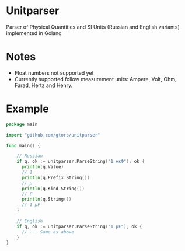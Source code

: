 # Unitparser
Parser of Physical Quantities and SI Units (Russian and English variants) implemented in Golang 

# Notes
* Float numbers not supported yet
* Currently supported follow measurement units: Ampere, Volt, Ohm, Farad, Hertz and Henry.

# Example

```go
package main

import "github.com/gtors/unitparser"

func main() {

    // Russian
    if q, ok := unitparser.ParseString("1 мкФ"); ok {
      println(q.Value)
      // 1
      println(q.Prefix.String())
      // μ
      println(q.Kind.String())
      // F
      println(q.String()) 
      // 1 μF
    }
    
    // English
    if q, ok := unitparser.ParseString("1 μF"); ok {
      // ... Same as above
    }
}
```
